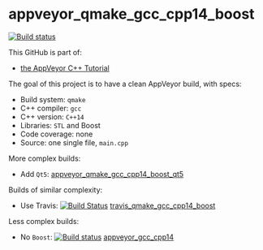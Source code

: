 # appveyor_qmake_gcc_cpp14_boost

[![Build status](https://ci.appveyor.com/api/projects/status/smdyia4iojoju3ny/branch/master?svg=true)](https://ci.appveyor.com/project/richelbilderbeek/appveyor-qmake-gcc-cpp14-boost/branch/master)

This GitHub is part of:

 * [the AppVeyor C++ Tutorial](https://github.com/richelbilderbeek/appveyor_cpp_tutorial)
 
The goal of this project is to have a clean AppVeyor build, with specs:

 * Build system: `qmake`
 * C++ compiler: `gcc`
 * C++ version: `C++14`
 * Libraries: `STL` and Boost
 * Code coverage: none
 * Source: one single file, `main.cpp`

More complex builds:

 * Add `Qt5`: [appveyor_qmake_gcc_cpp14_boost_qt5](https://www.github.com/richelbilderbeek/appveyor_qmake_gcc_cpp14_boost_qt5) 

Builds of similar complexity:

 * Use Travis: [![Build Status](https://travis-ci.org/richelbilderbeek/travis_qmake_gcc_cpp14_boost.svg?branch=master)](https://travis-ci.org/richelbilderbeek/travis_qmake_gcc_cpp14_boost) [travis_qmake_gcc_cpp14_boost](https://www.github.com/richelbilderbeek/travis_qmake_gcc_cpp14_boost) 

Less complex builds:

 * No `Boost`: [![Build status](https://ci.appveyor.com/api/projects/status/8otskad85edx7m4m/branch/master?svg=true)](https://ci.appveyor.com/project/richelbilderbeek/appveyor-qmake-gcc-cpp14/branch/master) [appveyor_gcc_cpp14](https://www.github.com/richelbilderbeek/appveyor_qmake_gcc_cpp14)
